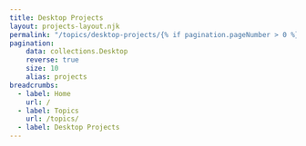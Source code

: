 ```yaml
---
title: Desktop Projects
layout: projects-layout.njk
permalink: "/topics/desktop-projects/{% if pagination.pageNumber > 0 %}{{ pagination.pageNumber | plus: 1 }}{% endif %}/index.html"
pagination:
    data: collections.Desktop
    reverse: true
    size: 10
    alias: projects
breadcrumbs:
  - label: Home
    url: /
  - label: Topics
    url: /topics/
  - label: Desktop Projects
---
```

